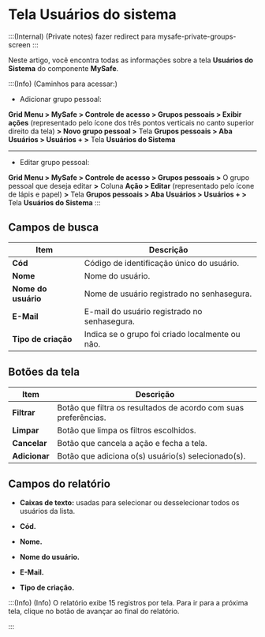 # Tela Usuários do sistema

:::(Internal) (Private notes)
fazer redirect para mysafe-private-groups-screen
:::

Neste artigo, você encontra todas as informações sobre a tela **Usuários do Sistema** do componente **MySafe**. 

:::(Info) (Caminhos para acessar:)

* Adicionar grupo pessoal:

**Grid Menu > MySafe > Controle de acesso > Grupos pessoais > Exibir ações** (representado pelo ícone dos três pontos verticais no canto superior direito da tela) **> Novo grupo pessoal >** Tela **Grupos pessoais > Aba Usuários > Usuários + >** Tela **Usuários do Sistema**

---

* Editar grupo pessoal:

**Grid Menu > MySafe > Controle de acesso > Grupos pessoais >** O grupo pessoal que deseja editar **>** Coluna **Ação > Editar** (representado pelo ícone de lápis e papel) **>** Tela **Grupos pessoais > Aba Usuários > Usuários + >** Tela **Usuários do Sistema** 
:::

## Campos de busca


| Item | Descrição |
| --- | --- |
| **Cód** | Código de identificação único do usuário. |
| **Nome** | Nome do usuário. |
| **Nome do usuário** | Nome de usuário registrado no senhasegura. |
| **E-Mail** | E-mail do usuário registrado no senhasegura. |
| **Tipo de criação** | Indica se o grupo foi criado localmente ou não. |

## Botões da tela


| Item | Descrição |
| --- | --- |
| **Filtrar** | Botão que filtra os resultados de acordo com suas preferências.  |
| **Limpar** | Botão que limpa os filtros escolhidos. |
| **Cancelar** | Botão que cancela a ação e fecha a tela. |
| **Adicionar** | Botão que adiciona o(s) usuário(s) selecionado(s). |

## Campos do relatório


* **Caixas de texto:** usadas para selecionar ou desselecionar todos os usuários da lista.

* **Cód.**

* **Nome.**

* **Nome do usuário.**

* **E-Mail.**

* **Tipo de criação.**

:::(Info) (Info)
O relatório exibe 15 registros por tela. Para ir para a próxima tela, clique no botão de avançar ao final do relatório.

:::
